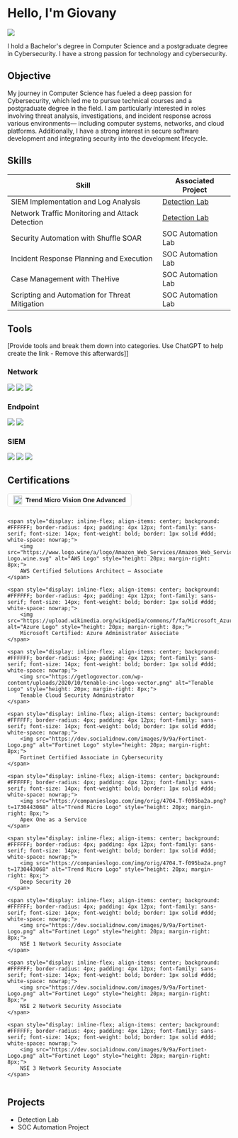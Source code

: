 # Hello, I'm Giovany
<a href="https://www.linkedin.com/in/giovany-silva/"><img src="https://img.shields.io/badge/-LinkedIn-0072b1?&style=for-the-badge&logo=linkedin&logoColor=white" /></a>



I hold a Bachelor's degree in Computer Science and a postgraduate degree in Cybersecurity. I have a strong passion for technology and cybersecurity.

## Objective

My journey in Computer Science has fueled a deep passion for Cybersecurity, which led me to pursue technical courses and a postgraduate degree in the field. I am particularly interested in roles involving threat analysis, investigations, and incident response across various environments— including computer systems, networks, and cloud platforms. Additionally, I have a strong interest in secure software development and integrating security into the development lifecycle.

## Skills

| Skill                                         | Associated Project         |
|-----------------------------------------------|----------------------------|
| SIEM Implementation and Log Analysis          | <a href="https://google.com">Detection Lab</a>|
| Network Traffic Monitoring and Attack Detection | <a href="https://google.com">Detection Lab</a>|
| Security Automation with Shuffle SOAR         | SOC Automation Lab|
| Incident Response Planning and Execution      | SOC Automation Lab|
| Case Management with TheHive                  | SOC Automation Lab|
| Scripting and Automation for Threat Mitigation | SOC Automation Lab|

## Tools
[Provide tools and break them down into categories. Use ChatGPT to help create the link - Remove this afterwards]]

### Network
<div>
    <img src="https://img.shields.io/badge/-Wireshark-1679A7?&style=for-the-badge&logo=Wireshark&logoColor=white" />
    <img src="https://img.shields.io/badge/-Suricata-EF3B2D?&style=for-the-badge&logo=Suricata&logoColor=white" />
    <img src="https://img.shields.io/badge/-Zeek-777BB4?&style=for-the-badge&logo=Zeek&logoColor=white" />
</div>

### Endpoint
<div>
    <img src="https://img.shields.io/badge/-Microsoft_Defender_for_Endpoint-00A4EF?&style=for-the-badge&logo=Microsoft&logoColor=white" />
    <img src="https://img.shields.io/badge/-Velociraptor-4B275F?&style=for-the-badge&logo=Velociraptor&logoColor=white" />
</div>

### SIEM
<div>
    <img src="https://img.shields.io/badge/-Microsoft_Sentinel-0078D4?&style=for-the-badge&logo=Microsoft&logoColor=white" />
    <img src="https://img.shields.io/badge/-Splunk-000000?&style=for-the-badge&logo=Splunk&logoColor=white" />
    <img src="https://img.shields.io/badge/-Elastic-005571?&style=for-the-badge&logo=Elastic&logoColor=white" />
</div>

## Certifications




    
<div style="display: flex; flex-wrap: wrap; gap: 12px;">
    <span style="display: inline-flex; align-items: center; background: #FFFFFF; border-radius: 4px; padding: 4px 12px; font-family: sans-serif; font-size: 14px; font-weight: bold; border: 1px solid #ddd; white-space: nowrap;"> 
        <img src="https://companieslogo.com/img/orig/4704.T-f095ba2a.png?t=1730443068" alt="Trend Micro Logo" style="height: 20px; margin-right: 8px;">
        Trend Micro Vision One Advanced
    </span>
    
    <span style="display: inline-flex; align-items: center; background: #FFFFFF; border-radius: 4px; padding: 4px 12px; font-family: sans-serif; font-size: 14px; font-weight: bold; border: 1px solid #ddd; white-space: nowrap;">
        <img src="https://www.logo.wine/a/logo/Amazon_Web_Services/Amazon_Web_Services-Logo.wine.svg" alt="AWS Logo" style="height: 20px; margin-right: 8px;">
        AWS Certified Solutions Architect – Associate
    </span>

    <span style="display: inline-flex; align-items: center; background: #FFFFFF; border-radius: 4px; padding: 4px 12px; font-family: sans-serif; font-size: 14px; font-weight: bold; border: 1px solid #ddd; white-space: nowrap;">
        <img src="https://upload.wikimedia.org/wikipedia/commons/f/fa/Microsoft_Azure.svg" alt="Azure Logo" style="height: 20px; margin-right: 8px;">
        Microsoft Certified: Azure Administrator Associate
    </span>

    <span style="display: inline-flex; align-items: center; background: #FFFFFF; border-radius: 4px; padding: 4px 12px; font-family: sans-serif; font-size: 14px; font-weight: bold; border: 1px solid #ddd; white-space: nowrap;">
        <img src="https://getlogovector.com/wp-content/uploads/2020/10/tenable-inc-logo-vector.png" alt="Tenable Logo" style="height: 20px; margin-right: 8px;">
        Tenable Cloud Security Administrator
    </span>

    <span style="display: inline-flex; align-items: center; background: #FFFFFF; border-radius: 4px; padding: 4px 12px; font-family: sans-serif; font-size: 14px; font-weight: bold; border: 1px solid #ddd; white-space: nowrap;">
        <img src="https://dev.socialidnow.com/images/9/9a/Fortinet-Logo.png" alt="Fortinet Logo" style="height: 20px; margin-right: 8px;">
        Fortinet Certified Associate in Cybersecurity
    </span>

    <span style="display: inline-flex; align-items: center; background: #FFFFFF; border-radius: 4px; padding: 4px 12px; font-family: sans-serif; font-size: 14px; font-weight: bold; border: 1px solid #ddd; white-space: nowrap;">
        <img src="https://companieslogo.com/img/orig/4704.T-f095ba2a.png?t=1730443068" alt="Trend Micro Logo" style="height: 20px; margin-right: 8px;">
        Apex One as a Service
    </span>

    <span style="display: inline-flex; align-items: center; background: #FFFFFF; border-radius: 4px; padding: 4px 12px; font-family: sans-serif; font-size: 14px; font-weight: bold; border: 1px solid #ddd; white-space: nowrap;">
        <img src="https://companieslogo.com/img/orig/4704.T-f095ba2a.png?t=1730443068" alt="Trend Micro Logo" style="height: 20px; margin-right: 8px;">
        Deep Security 20
    </span>

    <span style="display: inline-flex; align-items: center; background: #FFFFFF; border-radius: 4px; padding: 4px 12px; font-family: sans-serif; font-size: 14px; font-weight: bold; border: 1px solid #ddd; white-space: nowrap;">
        <img src="https://dev.socialidnow.com/images/9/9a/Fortinet-Logo.png" alt="Fortinet Logo" style="height: 20px; margin-right: 8px;">
        NSE 1 Network Security Associate
    </span>

    <span style="display: inline-flex; align-items: center; background: #FFFFFF; border-radius: 4px; padding: 4px 12px; font-family: sans-serif; font-size: 14px; font-weight: bold; border: 1px solid #ddd; white-space: nowrap;">
        <img src="https://dev.socialidnow.com/images/9/9a/Fortinet-Logo.png" alt="Fortinet Logo" style="height: 20px; margin-right: 8px;">
        NSE 2 Network Security Associate
    </span>

    <span style="display: inline-flex; align-items: center; background: #FFFFFF; border-radius: 4px; padding: 4px 12px; font-family: sans-serif; font-size: 14px; font-weight: bold; border: 1px solid #ddd; white-space: nowrap;">
        <img src="https://dev.socialidnow.com/images/9/9a/Fortinet-Logo.png" alt="Fortinet Logo" style="height: 20px; margin-right: 8px;">
        NSE 3 Network Security Associate
    </span>
</div>





## Projects
- Detection Lab
- SOC Automation Project
